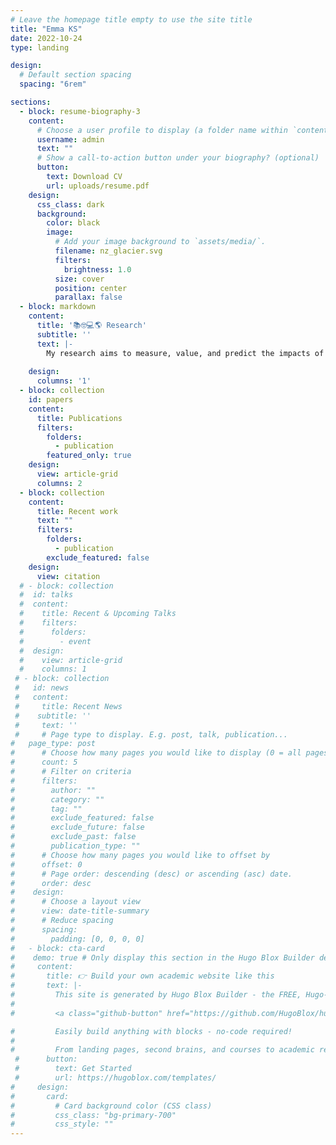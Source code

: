 ```yaml
---
# Leave the homepage title empty to use the site title
title: "Emma KS"
date: 2022-10-24
type: landing

design:
  # Default section spacing
  spacing: "6rem"

sections:
  - block: resume-biography-3
    content:
      # Choose a user profile to display (a folder name within `content/authors/`)
      username: admin
      text: ""
      # Show a call-to-action button under your biography? (optional)
      button:
        text: Download CV
        url: uploads/resume.pdf
    design:
      css_class: dark
      background:
        color: black
        image:
          # Add your image background to `assets/media/`.
          filename: nz_glacier.svg
          filters:
            brightness: 1.0
          size: cover
          position: center
          parallax: false
  - block: markdown
    content:
      title: '📚🤓💻🌎 Research'
      subtitle: ''
      text: |-
        My research aims to measure, value, and predict the impacts of global environmental change on our ecosystems, environmental quality, and human health. I leverage different types and scales of data, including field collected ecological data to remotely sensed data to epidemiological data on human health outcomes. I relate these datasets together by drawing on methods and tools from various disciplines, such as machine learning, causal inference, epidemiology, and exposure assessment. My current research focuses on how changes to air quality, land use, and water quality, which are three resources that are critical to the functioning of healthy ecosystems have consequences for both the environment and human health. I am co-advised by Erin Mordecai and Marshall Burke, and I am a NSF Graduate Research Fellow, a Stanford EDGE Fellow, and a Stanford Data Science Scholar.
        
    design:
      columns: '1'
  - block: collection
    id: papers
    content:
      title: Publications
      filters:
        folders:
          - publication
        featured_only: true
    design:
      view: article-grid
      columns: 2
  - block: collection
    content:
      title: Recent work
      text: ""
      filters:
        folders:
          - publication
        exclude_featured: false
    design:
      view: citation
  # - block: collection
  #  id: talks
  #  content:
  #    title: Recent & Upcoming Talks
  #    filters:
  #      folders:
  #        - event
  #  design:
  #    view: article-grid
  #    columns: 1
 # - block: collection
 #   id: news
 #   content:
 #     title: Recent News
 #    subtitle: ''
 #     text: ''
 #     # Page type to display. E.g. post, talk, publication...
#   page_type: post
#      # Choose how many pages you would like to display (0 = all pages)
#      count: 5
#      # Filter on criteria
#      filters:
#        author: ""
#        category: ""
#        tag: ""
#        exclude_featured: false
#        exclude_future: false
#        exclude_past: false
#        publication_type: ""
#      # Choose how many pages you would like to offset by
#      offset: 0
#      # Page order: descending (desc) or ascending (asc) date.
#      order: desc
#    design:
#      # Choose a layout view
#      view: date-title-summary
#      # Reduce spacing
#      spacing:
#        padding: [0, 0, 0, 0]
#   - block: cta-card
#    demo: true # Only display this section in the Hugo Blox Builder demo site
#     content:
#       title: 👉 Build your own academic website like this
#       text: |-
#         This site is generated by Hugo Blox Builder - the FREE, Hugo-based open source website builder trusted by 250,000+ academics like you.
# 
#         <a class="github-button" href="https://github.com/HugoBlox/hugo-blox-builder" data-color-scheme="no-preference: light; light: light; dark: dark;" data-icon="octicon-star" data-size="large" data-show-count="true" aria-label="Star HugoBlox/hugo-blox-builder on GitHub">Star</a>

#         Easily build anything with blocks - no-code required!
#         
#         From landing pages, second brains, and courses to academic resumés, conferences, and tech blogs.
 #      button:
 #        text: Get Started
 #        url: https://hugoblox.com/templates/
#     design:
#       card:
#         # Card background color (CSS class)
#         css_class: "bg-primary-700"
#         css_style: ""
---
```


